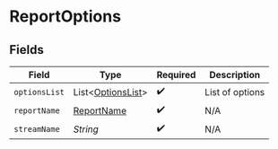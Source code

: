 # ReportOptions


## Fields

| Field                                                    | Type                                                     | Required                                                 | Description                                              |
| -------------------------------------------------------- | -------------------------------------------------------- | -------------------------------------------------------- | -------------------------------------------------------- |
| `optionsList`                                            | List\<[OptionsList](../../models/shared/OptionsList.md)> | :heavy_check_mark:                                       | List of options                                          |
| `reportName`                                             | [ReportName](../../models/shared/ReportName.md)          | :heavy_check_mark:                                       | N/A                                                      |
| `streamName`                                             | *String*                                                 | :heavy_check_mark:                                       | N/A                                                      |